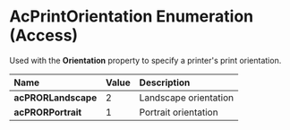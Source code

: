
# AcPrintOrientation Enumeration (Access)

Used with the  **Orientation** property to specify a printer's print orientation.



|**Name**|**Value**|**Description**|
|:-----|:-----|:-----|
|**acPRORLandscape**|2|Landscape orientation|
|**acPRORPortrait**|1|Portrait orientation|
